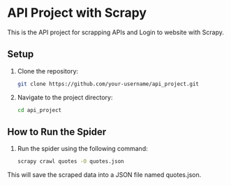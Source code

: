 # API Project with Scrapy

This is the API project for scrapping APIs and Login to website with Scrapy.

## Setup

1. Clone the repository:
   ```bash
   git clone https://github.com/your-username/api_project.git

2. Navigate to the project directory:
   ```bash
   cd api_project
   
## How to Run the Spider

1. Run the spider using the following command:
   ```bash
   scrapy crawl quotes -O quotes.json
   
This will save the scraped data into a JSON file named quotes.json.
